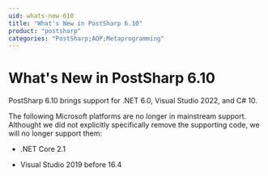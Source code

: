 ```yaml
---
uid: whats-new-610
title: "What's New in PostSharp 6.10"
product: "postsharp"
categories: "PostSharp;AOP;Metaprogramming"
---
```

# What's New in PostSharp 6.10

PostSharp 6.10 brings support for .NET 6.0, Visual Studio 2022, and C# 10.

The following Microsoft platforms are no longer in mainstream support. Althought we did not explicitly specifically remove the supporting code, we will no longer support them:

* .NET Core 2.1

* Visual Studio 2019 before 16.4

